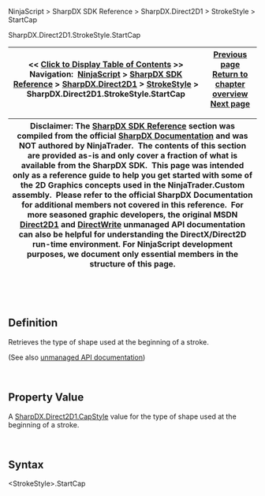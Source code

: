 ﻿


NinjaScript \> SharpDX SDK Reference \> SharpDX.Direct2D1 \> StrokeStyle \> StartCap






















SharpDX.Direct2D1\.StrokeStyle.StartCap







| \<\< [Click to Display Table of Contents](sharpdx_direct2d1_strokestyle_startcap.md) \>\> **Navigation:**     [NinjaScript](ninjascript.md) \> [SharpDX SDK Reference](sharpdx_sdk_reference.md) \> [SharpDX.Direct2D1](sharpdx_direct2d1.md) \> [StrokeStyle](sharpdx_direct2d1_strokestyle.md) \> SharpDX.Direct2D1\.StrokeStyle.StartCap | [Previous page](sharpdx_direct2d1_strokestyle_miterlimit.md) [Return to chapter overview](sharpdx_direct2d1_strokestyle.md) [Next page](sharpdx_direct2d1_strokestyleproperties.md) |
| --- | --- |













| Disclaimer: The [SharpDX SDK Reference](sharpdx_sdk_reference.md) section was compiled from the official [SharpDX Documentation](http://sharpdx.org/) and was NOT authored by NinjaTrader.  The contents of this section are provided as\-is and only cover a fraction of what is available from the SharpDX SDK.  This page was intended only as a reference guide to help you get started with some of the 2D Graphics concepts used in the NinjaTrader.Custom assembly.  Please refer to the official SharpDX Documentation for additional members not covered in this reference.  For more seasoned graphic developers, the original MSDN [Direct2D1](https://msdn.microsoft.com/en-us/library/windows/desktop/dd370990.aspx) and [DirectWrite](https://msdn.microsoft.com/en-us/library/windows/desktop/dd368038.aspx) unmanaged API documentation can also be helpful for understanding the DirectX/Direct2D run\-time environment. For NinjaScript development purposes, we document only essential members in the structure of this page. |
| --- |



 


 


## Definition


Retrieves the type of shape used at the beginning of a stroke. 


(See also [unmanaged API documentation](https://msdn.microsoft.com/en-us/library/dd372244.aspx))


 


## Property Value


A [SharpDX.Direct2D1\.CapStyle](sharpdx_direct2d1_capstyle.md) value for the type of shape used at the beginning of a stroke.


 


## Syntax


\<StrokeStyle\>.StartCap


## 


## 








